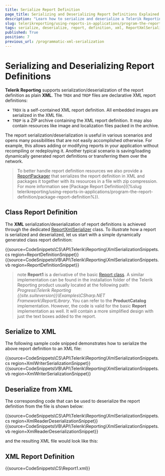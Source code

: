 ```yaml
---
title: Serialize Report Definition
page_title: Serializing and Deserializing Report Definitions Explained
description: "Learn how to serialize and deserialize a Telerik Reporting report definition to and from XML, using the ReportXmlSerializer class."
slug: telerikreporting/using-reports-in-applications/program-the-report-definition/serialize-report-definition-in-xml
tags: serialize, deserialize, report, definition, xml, ReportXmlSerializer
published: True
position: 7
previous_url: /programmatic-xml-serialization
---
```


# Serializing and Deserializing Report Definitions

__Telerik Reporting__ supports serialization/deserialization of the report definition as plain __XML__. The `TRDX` and `TRDP` files are declarative XML report definitions:

* `TRDX` is a self-contained XML report definition. All embedded images are serialized in the XML file.
* `TRDP` is a ZIP archive containing the XML report definition. It may also contain resources like image and localization files packed in the archive.

The report serialization/deserialization is useful in various scenarios and opens many possibilities that are not easily accomplished otherwise. For example, this allows adding or modifying reports in your application without recompiling or redeploying it. Another typical scenario is saving/loading dynamically generated report definitions or transferring them over the network.

> To better handle report definition resources we also provide a [ReportPackager](/api/Telerik.Reporting.ReportPackager) that serializes the report definition in XML and packages it together with its resources in a file with zip compression. For more information see [Package Report Definition]({%slug telerikreporting/using-reports-in-applications/program-the-report-definition/package-report-definition%}).

## Class Report Definition

The __XML__ serialization/deserialization of report definitions is achieved through the dedicated [ReportXmlSerializer](/api/Telerik.Reporting.XmlSerialization.ReportXmlSerializer) class. To illustrate how a report is serialized and deserialized, let us start with a simple dynamically generated class report definition:

{{source=CodeSnippets\CS\API\Telerik\Reporting\XmlSerializationSnippets.cs region=ReportDefinitionSnippet}}
{{source=CodeSnippets\VB\API\Telerik\Reporting\XmlSerializationSnippets.vb region=ReportDefinitionSnippet}}

>note **Report1** is a derivative of the basic [Report class](/api/telerik.reporting.report). A similar implementation can be found in the installation folder of the Telerik Reporting product usually located at the following path: _Progress\Telerik Reporting {{site.suiteversion}}\Examples\CSharp\.NET Framework\ReportLibrary_. You can refer to the **ProductCatalog** implementation. However, the code is valid for the basic **Report** implementation as well. It will contain a more simplified design with just the text boxes added to the report.

## Serialize to XML

The following sample code snipped demonstrates how to serialize the above report definition to an XML file:

{{source=CodeSnippets\CS\API\Telerik\Reporting\XmlSerializationSnippets.cs region=XmlWriterSerializationSnippet}}
{{source=CodeSnippets\VB\API\Telerik\Reporting\XmlSerializationSnippets.vb region=XmlWriterSerializationSnippet}}

## Deserialize from XML

The corresponding code that can be used to deserialize the report definition from the file is shown below:

{{source=CodeSnippets\CS\API\Telerik\Reporting\XmlSerializationSnippets.cs region=XmlReaderDeserializationSnippet}}
{{source=CodeSnippets\VB\API\Telerik\Reporting\XmlSerializationSnippets.vb region=XmlReaderDeserializationSnippet}}

and the resulting XML file would look like this:

## XML Report Definition

{{source=CodeSnippets\CS\Report1.xml}}

